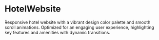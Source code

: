 # HotelWebsite
Responsive hotel website with a vibrant design color palette and smooth scroll animations. Optimized for an engaging user experience, highlighting key features and amenities with dynamic transitions.
